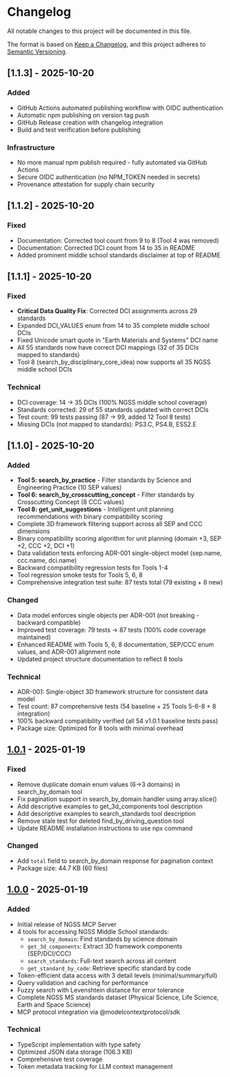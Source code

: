 # Changelog

All notable changes to this project will be documented in this file.

The format is based on [Keep a Changelog](https://keepachangelog.com/en/1.0.0/),
and this project adheres to [Semantic Versioning](https://semver.org/spec/v2.0.0.html).

## [1.1.3] - 2025-10-20

### Added
- GitHub Actions automated publishing workflow with OIDC authentication
- Automatic npm publishing on version tag push
- GitHub Release creation with changelog integration
- Build and test verification before publishing

### Infrastructure
- No more manual npm publish required - fully automated via GitHub Actions
- Secure OIDC authentication (no NPM_TOKEN needed in secrets)
- Provenance attestation for supply chain security

## [1.1.2] - 2025-10-20

### Fixed
- Documentation: Corrected tool count from 9 to 8 (Tool 4 was removed)
- Documentation: Corrected DCI count from 14 to 35 in README
- Added prominent middle school standards disclaimer at top of README

## [1.1.1] - 2025-10-20

### Fixed
- **Critical Data Quality Fix**: Corrected DCI assignments across 29 standards
- Expanded DCI_VALUES enum from 14 to 35 complete middle school DCIs
- Fixed Unicode smart quote in "Earth Materials and Systems" DCI name
- All 55 standards now have correct DCI mappings (32 of 35 DCIs mapped to standards)
- Tool 8 (search_by_disciplinary_core_idea) now supports all 35 NGSS middle school DCIs

### Technical
- DCI coverage: 14 → 35 DCIs (100% NGSS middle school coverage)
- Standards corrected: 29 of 55 standards updated with correct DCIs
- Test count: 99 tests passing (87 → 99, added 12 Tool 8 tests)
- Missing DCIs (not mapped to standards): PS3.C, PS4.B, ESS2.E

## [1.1.0] - 2025-10-20

### Added
- **Tool 5: search_by_practice** - Filter standards by Science and Engineering Practice (10 SEP values)
- **Tool 6: search_by_crosscutting_concept** - Filter standards by Crosscutting Concept (8 CCC values)
- **Tool 8: get_unit_suggestions** - Intelligent unit planning recommendations with binary compatibility scoring
- Complete 3D framework filtering support across all SEP and CCC dimensions
- Binary compatibility scoring algorithm for unit planning (domain +3, SEP +2, CCC +2, DCI +1)
- Data validation tests enforcing ADR-001 single-object model (sep.name, ccc.name, dci.name)
- Backward compatibility regression tests for Tools 1-4
- Tool regression smoke tests for Tools 5, 6, 8
- Comprehensive integration test suite: 87 tests total (79 existing + 8 new)

### Changed
- Data model enforces single objects per ADR-001 (not breaking - backward compatible)
- Improved test coverage: 79 tests → 87 tests (100% code coverage maintained)
- Enhanced README with Tools 5, 6, 8 documentation, SEP/CCC enum values, and ADR-001 alignment note
- Updated project structure documentation to reflect 8 tools

### Technical
- ADR-001: Single-object 3D framework structure for consistent data model
- Test count: 87 comprehensive tests (54 baseline + 25 Tools 5-6-8 + 8 integration)
- 100% backward compatibility verified (all 54 v1.0.1 baseline tests pass)
- Package size: Optimized for 8 tools with minimal overhead

## [1.0.1] - 2025-01-19

### Fixed
- Remove duplicate domain enum values (6→3 domains) in search_by_domain tool
- Fix pagination support in search_by_domain handler using array.slice()
- Add descriptive examples to get_3d_components tool description
- Add descriptive examples to search_standards tool description
- Remove stale test for deleted find_by_driving_question tool
- Update README installation instructions to use npx command

### Changed
- Add `total` field to search_by_domain response for pagination context
- Package size: 44.7 KB (60 files)

## [1.0.0] - 2025-01-19

### Added
- Initial release of NGSS MCP Server
- 4 tools for accessing NGSS Middle School standards:
  - `search_by_domain`: Find standards by science domain
  - `get_3d_components`: Extract 3D framework components (SEP/DCI/CCC)
  - `search_standards`: Full-text search across all content
  - `get_standard_by_code`: Retrieve specific standard by code
- Token-efficient data access with 3 detail levels (minimal/summary/full)
- Query validation and caching for performance
- Fuzzy search with Levenshtein distance for error tolerance
- Complete NGSS MS standards dataset (Physical Science, Life Science, Earth and Space Science)
- MCP protocol integration via @modelcontextprotocol/sdk

### Technical
- TypeScript implementation with type safety
- Optimized JSON data storage (106.3 KB)
- Comprehensive test coverage
- Token metadata tracking for LLM context management

[1.0.1]: https://github.com/Sallvainian/NGSS-MCP/compare/v1.0.0...v1.0.1
[1.0.0]: https://github.com/Sallvainian/NGSS-MCP/releases/tag/v1.0.0
